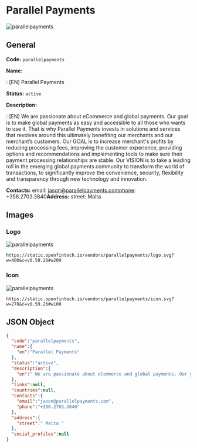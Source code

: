 
# Parallel Payments 
![parallelpayments](https://static.openfintech.io/vendors/parallelpayments/logo.svg?w=400&c=v0.59.26#w200)  

## General 
 
**Code:** `parallelpayments` 
 
**Name:** 
 
:	[EN] Parallel Payments 
 
**Status:** `active` 
 
**Description:** 
 
: [EN]  We are passionate about eCommerce and global payments. Our goal is to make global payments as easy and accessible to all those who wants to use it. That is why Parallel Payments invests in solutions and services that revolves around this ultimately benefiting our merchants and our merchant’s customers. Our GOAL is to increase merchant's profits by reducing processing fees, improving the customer experience, providing options and recommendations and implementing tools to make sure their payment processing relationships are stable. Our VISION is to take a leading roll in the emerging global payments community to transform the world of transactions, to significantly improve the convenience, security, flexibility and transparency through new technology and innovation.  
 
**Contacts:** 
email: jason@parallelpayments.comphone: +356.2703.3840**Address:** 
street:  Malta  

## Images 

### Logo 
 
![parallelpayments](https://static.openfintech.io/vendors/parallelpayments/logo.svg?w=400&c=v0.59.26#w200)  

```
https://static.openfintech.io/vendors/parallelpayments/logo.svg?w=400&c=v0.59.26#w200
```  

### Icon 
 
![parallelpayments](https://static.openfintech.io/vendors/parallelpayments/icon.svg?w=278&c=v0.59.26#w100)  

```
https://static.openfintech.io/vendors/parallelpayments/icon.svg?w=278&c=v0.59.26#w100
```  

## JSON Object 

```json
{
  "code":"parallelpayments",
  "name":{
    "en":"Parallel Payments"
  },
  "status":"active",
  "description":{
    "en":" We are passionate about eCommerce and global payments. Our goal is to make global payments as easy and accessible to all those who wants to use it. That is why Parallel Payments invests in solutions and services that revolves around this ultimately benefiting our merchants and our merchant\u2019s customers. Our GOAL is to increase merchant's profits by reducing processing fees, improving the customer experience, providing options and recommendations and implementing tools to make sure their payment processing relationships are stable. Our VISION is to take a leading roll in the emerging global payments community to transform the world of transactions, to significantly improve the convenience, security, flexibility and transparency through new technology and innovation. "
  },
  "links":null,
  "countries":null,
  "contacts":{
    "email":"jason@parallelpayments.com",
    "phone":"+356.2703.3840"
  },
  "address":{
    "street":" Malta "
  },
  "social_profiles":null
}
```  
